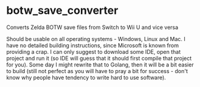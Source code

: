 # botw_save_converter
Converts Zelda BOTW save files from Switch to Wii U and vice versa

Should be usable on all operating systems - Windows, Linux and Mac.
I have no detailed building instructions, since Microsoft is known from providing a crap.
I can only suggest to download some IDE, open that project and run it (so IDE will guess that it should first compile that project for you).
Some day I might rewrite that to Golang, then it will be a bit easier to build (still not perfect as you will have to pray a bit for success - don't know why people have tendency to write hard to use software).
